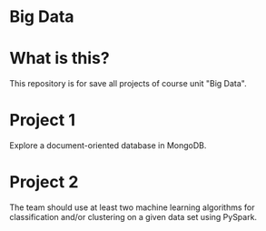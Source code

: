 # Big Data

# What is this?
This repository is for save all projects of course unit "Big Data". 

# Project 1 

Explore a document-oriented database in MongoDB. 

# Project 2

The team should use at least two machine learning algorithms for classification and/or clustering on a given data set using PySpark. 

